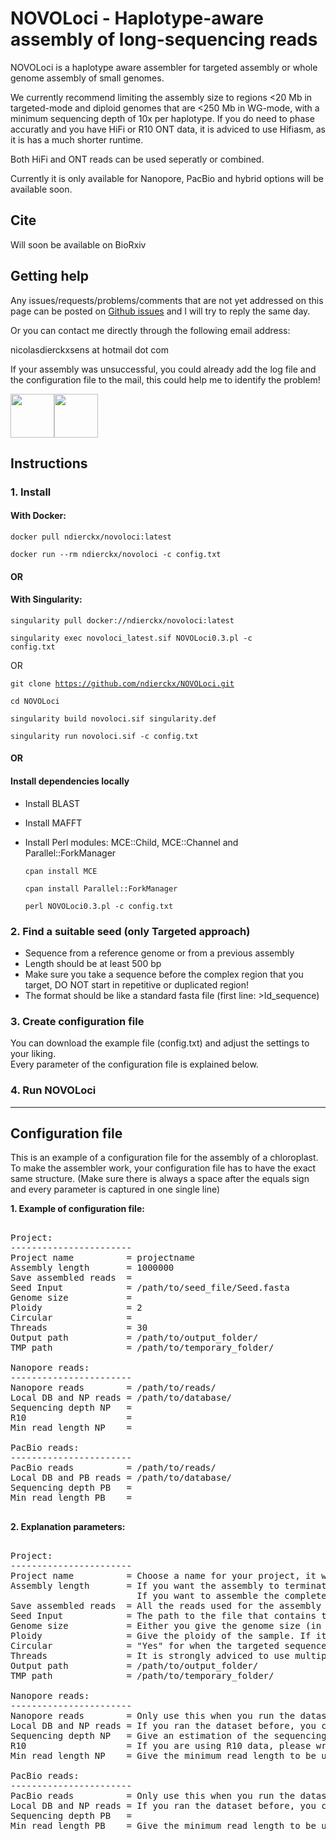 # NOVOLoci - Haplotype-aware assembly of long-sequencing reads

NOVOLoci is a haplotype aware assembler for targeted assembly or whole genome assembly of small genomes.

We currently recommend limiting the assembly size to regions <20 Mb in targeted-mode and diploid genomes that are <250 Mb in WG-mode, with a minimum sequencing depth of 10x per haplotype.
If you do need to phase accuratly and you have HiFi or R10 ONT data, it is adviced to use Hifiasm, as it is has a much shorter runtime.

Both HiFi and ONT reads can be used seperatly or combined.

Currently it is only available for Nanopore, PacBio and hybrid options will be available soon.

## Cite

Will soon be available on BioRxiv 

## Getting help

Any issues/requests/problems/comments that are not yet addressed on this page can be posted on [Github issues](https://github.com/ndierckx/NOVOLoci/issues) and I will try to reply the same day.

Or you can contact me directly through the following email address:

nicolasdierckxsens at hotmail dot com 

If your assembly was unsuccessful, you could already add the log file and the configuration file to the mail, this could help me to identify the problem!

<a href="https://gbiomed.kuleuven.be/english/cme/research/laboratories/laboratory-for-cytogenetics-and-genome-research/laboratory-for-cytogenetics-and-genome-research" target="_blank"><img border="0" src="https://upload.wikimedia.org/wikipedia/commons/thumb/4/49/KU_Leuven_logo.svg/768px-KU_Leuven_logo.svg.png" width=auto height="70"></a><a href="https://groups.oist.jp/grsu" target="_blank"><img border="0" src="https://upload.wikimedia.org/wikipedia/commons/thumb/e/ef/OIST_logo.png/1200px-OIST_logo.png" width=auto height="70"></a>


## Instructions

### 1. Install

#### With Docker:

<code>docker pull ndierckx/novoloci:latest</code>

<code>docker run --rm ndierckx/novoloci  -c config.txt</code>

#### OR

#### With Singularity:

<code>singularity pull docker://ndierckx/novoloci:latest</code>

<code>singularity exec novoloci_latest.sif NOVOLoci0.3.pl -c config.txt</code>

OR 

<code>git clone https://github.com/ndierckx/NOVOLoci.git</code>

<code>cd NOVOLoci</code>

<code>singularity build novoloci.sif singularity.def</code>

<code>singularity run novoloci.sif -c config.txt</code> 


#### OR

#### Install dependencies locally

- Install BLAST
- Install MAFFT
- Install Perl modules: MCE::Child, MCE::Channel and Parallel::ForkManager
  
  <code>cpan install MCE</code>
  
  <code>cpan install Parallel::ForkManager</code>
  
  <code>perl NOVOLoci0.3.pl -c config.txt</code>
  
### 2. Find a suitable seed (only Targeted approach)

- Sequence from a reference genome or from a previous assembly
- Length should be at least 500 bp
- Make sure you take a sequence before the complex region that you target, DO NOT start in repetitive or duplicated region!
- The format should be like a standard fasta file (first line: >Id_sequence)

### 3. Create configuration file

You can download the example file (config.txt) and adjust the settings to your liking.  
Every parameter of the configuration file is explained below. 


### 4. Run NOVOLoci




----------------------------------------------------------------------------------------------------------

## Configuration file

This is an example of a configuration file for the assembly of a chloroplast.
To make the assembler work, your configuration file has to have the exact same structure.
(Make sure there is always a space after the equals sign and every parameter is captured in one single line)

**1. Example of configuration file:**

<pre>

Project:
-----------------------
Project name          = projectname
Assembly length       = 1000000
Save assembled reads  = 
Seed Input            = /path/to/seed_file/Seed.fasta
Genome size           =
Ploidy                = 2
Circular              =
Threads               = 30
Output path           = /path/to/output_folder/
TMP path              = /path/to/temporary_folder/

Nanopore reads:
-----------------------
Nanopore reads        = /path/to/reads/
Local DB and NP reads = /path/to/database/
Sequencing depth NP   = 
R10                   =
Min read length NP    =

PacBio reads:
-----------------------
PacBio reads          = /path/to/reads/
Local DB and PB reads = /path/to/database/
Sequencing depth PB   = 
Min read length PB    =

</pre>

**2. Explanation parameters:**
<pre>

Project:
-----------------------
Project name          = Choose a name for your project, it will be used for the output files.
Assembly length       = If you want the assembly to terminate after a certain length, you can give the desired length; 
                        If you want to assemble the complete dataset write: "WG"
Save assembled reads  = All the reads used for the assembly will be stored in seperate files (yes/no)
Seed Input            = The path to the file that contains the seed sequence.
Genome size           = Either you give the genome size (in Gbp) or you give the sequencing depth below.
Ploidy                = Give the ploidy of the sample. If it is a very heterozygous diploid species (>2%), you can give ploidy 1
Circular              = "Yes" for when the targeted sequence is circular, make sure to give an assembly length, it will try to circularize after reaching that length
Threads               = It is strongly adviced to use multiple cores for the assembly, give here the available cores
Output path           = /path/to/output_folder/
TMP path              = /path/to/temporary_folder/

Nanopore reads:
-----------------------
Nanopore reads        = Only use this when you run the dataset for the first time. 
Local DB and NP reads = If you ran the dataset before, you can give the path of the previous output folder to reuse the database
Sequencing depth NP   = Give an estimation of the sequencing depth
R10                   = If you are using R10 data, please write "yes" here
Min read length NP    = Give the minimum read length to be used in the assembly, (default: 1000)

PacBio reads:
-----------------------
PacBio reads          = Only use this when you run the dataset for the first time. 
Local DB and NP reads = If you ran the dataset before, you can give the path of the previous output folder to reuse the database
Sequencing depth PB   = 
Min read length PB    = Give the minimum read length to be used in the assembly, (default: 500)

</pre>
